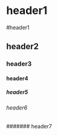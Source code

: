 # header1
#header1
## header2
### header3
#### header4
##### header5
###### header6
####### header7
